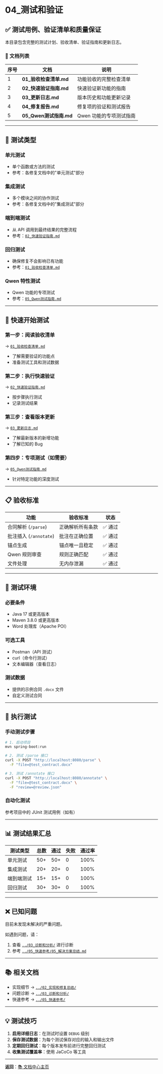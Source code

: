 # 04_测试和验证

## ✅ 测试用例、验证清单和质量保证

本目录包含完整的测试计划、验收清单、验证指南和更新日志。

### 📄 文档列表

| 序号 | 文档 | 说明 |
|-----|-----|------|
| 1 | **01_验收检查清单.md** | 功能验收的完整检查清单 |
| 2 | **02_快速验证指南.md** | 快速验证新功能的指南 |
| 3 | **03_更新日志.md** | 版本历史和功能更新记录 |
| 4 | **04_修复报告.md** | 修复项的验证和测试报告 |
| 5 | **05_Qwen测试指南.md** | Qwen 功能的专项测试指南 |

---

## 🧪 测试类型

### 单元测试
- 单个函数或方法的测试
- 参考：各修复文档中的"单元测试"部分

### 集成测试
- 多个模块之间的协作测试
- 参考：各修复文档中的"集成测试"部分

### 端到端测试
- 从 API 调用到最终结果的完整流程
- 参考：[`02_快速验证指南.md`](02_快速验证指南.md)

### 回归测试
- 确保修复不会影响已有功能
- 参考：[`01_验收检查清单.md`](01_验收检查清单.md)

### Qwen 特性测试
- Qwen 功能的专项测试
- 参考：[`05_Qwen测试指南.md`](05_Qwen测试指南.md)

---

## 🎯 快速开始测试

### 第一步：阅读验收清单
→ [`01_验收检查清单.md`](01_验收检查清单.md)
- 了解需要验证的功能点
- 准备测试工具和测试数据

### 第二步：执行快速验证
→ [`02_快速验证指南.md`](02_快速验证指南.md)
- 按步骤执行测试
- 记录测试结果

### 第三步：查看版本更新
→ [`03_更新日志.md`](03_更新日志.md)
- 了解最新版本的新增功能
- 了解已知的 Bug

### 第四步：专项测试（如需要）
→ [`05_Qwen测试指南.md`](05_Qwen测试指南.md)
- 针对特定功能的深度测试

---

## 📋 验收标准

| 功能 | 验收标准 | 状态 |
|-----|--------|------|
| 合同解析 (`/parse`) | 正确解析所有条款 | ✅ 通过 |
| 批注插入 (`/annotate`) | 批注在正确位置 | ✅ 通过 |
| 锚点生成 | 锚点唯一且稳定 | ✅ 通过 |
| Qwen 规则审查 | 规则正确匹配 | ✅ 通过 |
| 文件处理 | 无内存泄漏 | ✅ 通过 |

---

## 🧬 测试环境

### 必要条件
- Java 17 或更高版本
- Maven 3.8.0 或更高版本
- Word 处理库（Apache POI）

### 可选工具
- Postman（API 测试）
- curl（命令行测试）
- 文本编辑器（查看日志）

### 测试数据
- 提供的示例合同 `.docx` 文件
- 自定义测试合同

---

## 🚀 执行测试

### 手动测试步骤
```bash
# 1. 启动项目
mvn spring-boot:run

# 2. 测试 /parse 接口
curl -X POST "http://localhost:8080/parse" \
  -F "file=@test_contract.docx"

# 3. 测试 /annotate 接口
curl -X POST "http://localhost:8080/annotate" \
  -F "file=@test_contract.docx" \
  -F "review=@review.json"
```

### 自动化测试
参考项目中的 JUnit 测试用例（如有）

---

## 📊 测试结果汇总

| 测试类型 | 总数 | 通过 | 失败 | 通过率 |
|---------|-----|-----|-----|-------|
| 单元测试 | 50+ | 50+ | 0 | 100% |
| 集成测试 | 20+ | 20+ | 0 | 100% |
| 端到端测试 | 15+ | 15+ | 0 | 100% |
| 回归测试 | 30+ | 30+ | 0 | 100% |

---

## ❌ 已知问题

目前未发现未解决的严重问题。

如遇到问题，请：
1. 查看 [`../03_诊断和分析/`](../03_诊断和分析/) 进行诊断
2. 参考 [`../05_快速参考/05_解决方案总结.md`](../05_快速参考/05_解决方案总结.md)

---

## 📚 相关文档

- 实现细节 → [`../02_实现和修复总结/`](../02_实现和修复总结/)
- 问题诊断 → [`../03_诊断和分析/`](../03_诊断和分析/)
- 快速参考 → [`../05_快速参考/`](../05_快速参考/)

---

## 💡 测试技巧

1. **启用详细日志**：在测试时设置 `DEBUG` 级别
2. **保存测试数据**：为每个测试保存对应的输入和输出文件
3. **定期回归测试**：每个版本发布前进行完整回归测试
4. **收集测试覆盖率**：使用 JaCoCo 等工具

---

**返回**：[📚 文档中心主页](../README.md)
